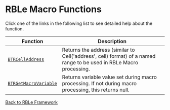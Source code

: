 # RBLe Macro Functions

Click one of the links in the following list to see detailed help about the function.

Function | Description
---|---
[`BTRCellAddress`](RBLeRBLeMacro.BTRCellAddress.md) | Returns the address (similar to Cell('address', cell) format) of a named range to be used in RBLe Macro processing.
[`BTRGetMacroVariable`](RBLeRBLeMacro.BTRGetMacroVariable.md) | Returns variable value set during macro processing.  If not during macro processing, this returns null.


[Back to RBLe Framework](RBLe.md)